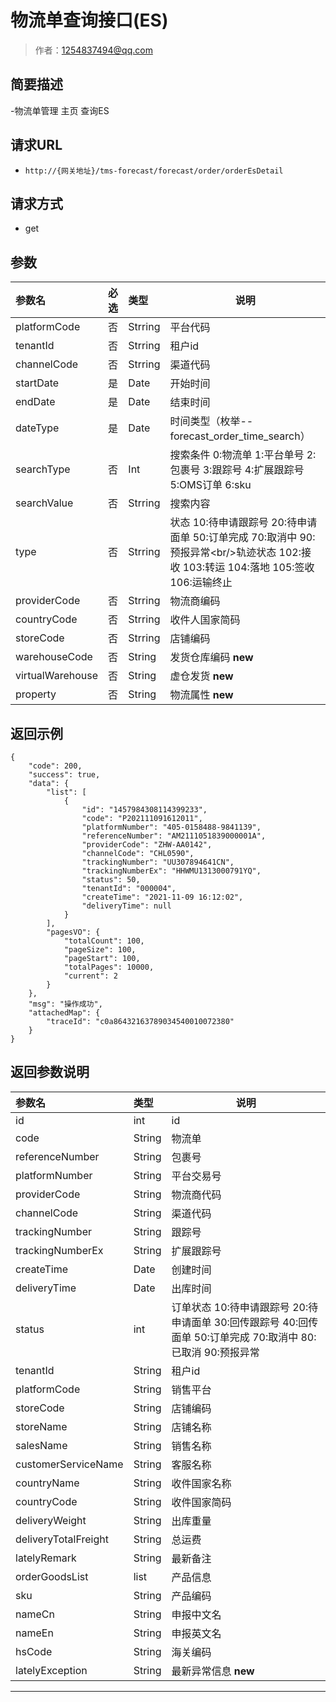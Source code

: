 # 物流单查询接口(ES)

> 作者：1254837494@qq.com

## 简要描述

-物流单管理 主页 查询ES

## 请求URL
- `http://{网关地址}/tms-forecast/forecast/order/orderEsDetail`
  
## 请求方式
- get 

## 参数

|参数名|必选|类型|说明|
|:----    |:---|:----- |-----   |
|platformCode |否  |Strring |平台代码   |
|tenantId |否  |Strring |租户id   |
|channelCode |否  |Strring |渠道代码   |
|startDate |是  |Date | 开始时间    |
|endDate     |是  |Date | 结束时间    |
|dateType     |是  |Date | 时间类型（枚举--forecast_order_time_search） |
|searchType     |否  |Int | 搜索条件 0:物流单 1:平台单号 2:包裹号 3:跟踪号 4:扩展跟踪号 5:OMS订单 6:sku    |
|searchValue |否  |Strring | 搜索内容    |
|type |否  |Strring |状态 10:待申请跟踪号 20:待申请面单 50:订单完成 70:取消中 90:预报异常&lt;br/>轨迹状态 102:接收 103:转运 104:落地 105:签收 106:运输终止|
|providerCode |否  |Strring |物流商编码   |
|countryCode |否  |Strring |收件人国家简码   |
|storeCode |否  |Strring |店铺编码   |
|warehouseCode |否  |String |发货仓库编码   **new**|
|virtualWarehouse |否  |String |虚仓发货  **new** |
|property |否  |String |物流属性  **new** |
## 返回示例 

``` 
{
    "code": 200,
    "success": true,
    "data": {
        "list": [
			{
                "id": "1457984308114399233",
                "code": "P202111091612011",
                "platformNumber": "405-0158488-9841139",
                "referenceNumber": "AM2111051839000001A",
                "providerCode": "ZHW-AA0142",
                "channelCode": "CHL0590",
                "trackingNumber": "UU307894641CN",
                "trackingNumberEx": "HHWMU1313000791YQ",
                "status": 50,
                "tenantId": "000004",
                "createTime": "2021-11-09 16:12:02",
                "deliveryTime": null
            }
        ],
        "pagesVO": {
            "totalCount": 100,
            "pageSize": 100,
            "pageStart": 100,
            "totalPages": 10000,
            "current": 2
        }
    },
    "msg": "操作成功",
    "attachedMap": {
        "traceId": "c0a86432163789034540010072380"
    }
}
```

## 返回参数说明 

|参数名|类型|说明|
|:-----  |:-----|-----                           |
|id |int   |id |
|code |String   |物流单 |
|referenceNumber |String   |包裹号   |
|platformNumber |String   |平台交易号  |
|providerCode |String   |物流商代码 |
|channelCode |String   |渠道代码  |
|trackingNumber |String   |跟踪号  |
|trackingNumberEx |String   |扩展跟踪号  |
|createTime |Date   |创建时间 |
|deliveryTime|Date |出库时间|
|status |int   |订单状态 10:待申请跟踪号 20:待申请面单 30:回传跟踪号 40:回传面单 50:订单完成 70:取消中 80:已取消 90:预报异常|  
|tenantId |String   |租户id |
|platformCode |String   |销售平台  |
|storeCode |String   |店铺编码   |
|storeName |String   |店铺名称  |
|salesName |String   |销售名称   |
|customerServiceName |String   |客服名称 |
|countryName |String   |收件国家名称 |
|countryCode |String   |收件国家简码  |
|deliveryWeight |String   |出库重量  |
|deliveryTotalFreight |String   |总运费   |
|latelyRemark |String   |最新备注   |
|orderGoodsList |list   |产品信息  |
|sku |String   |产品编码   |
|nameCn |String   |申报中文名   |
|nameEn |String   |申报英文名  |
|hsCode |String   |海关编码 |
|latelyException |String   |最新异常信息  **new** |
----------------------------------------------------------------------------------------------------